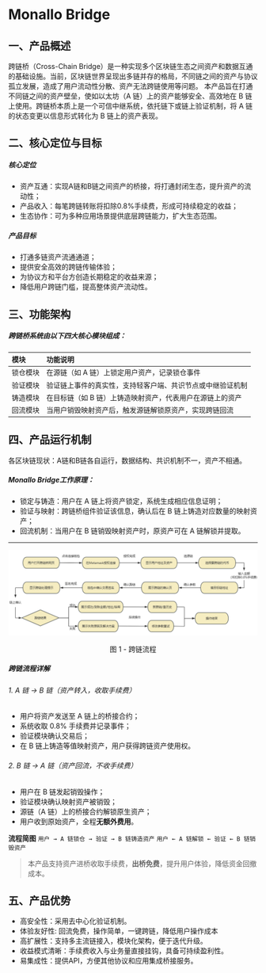 # Monallo Bridge
## 一、产品概述
跨链桥（Cross-Chain Bridge）是一种实现多个区块链生态之间资产和数据互通的基础设施。当前，区块链世界呈现出多链并存的格局，不同链之间的资产与协议孤立发展，造成了用户流动性分散、资产无法跨链使用等问题。
本产品旨在打通不同链之间的资产壁垒，使如以太坊（A 链）上的资产能够安全、高效地在 B 链上使用。跨链桥本质上是一个可信中继系统，依托链下或链上验证机制，将 A 链的状态变更以信息形式转化为 B 链上的资产表现。
## 二、核心定位与目标
##### 核心定位
* 资产互通：实现A链和B链之间资产的桥接，将打通封闭生态，提升资产的流动性；
* 产品收入：每笔跨链转账将扣除0.8%手续费，形成可持续稳定的收益；
* 生态协作：可为多种应用场景提供底层跨链能力，扩大生态范围。
##### 产品目标
* 打通多链资产流通通道；
* 提供安全高效的跨链传输体验；
* 为协议方和平台方创造长期稳定的收益来源；
* 降低用户跨链门槛，提高整体资产流动性。

## 三、功能架构
##### 跨链桥系统由以下四大核心模块组成：
|模块|功能说明|
|:-|:-|
|锁仓模块|在源链（如 A 链）上锁定用户资产，记录锁仓事件|
|验证模块|验证链上事件的真实性，支持轻客户端、共识节点或中继验证机制|
|铸造模块|在目标链（如 B 链）上铸造映射资产，代表用户在源链上的资产|
|回流模块|当用户销毁映射资产后，触发源链解锁原资产，实现跨链回流|
## 四、产品运行机制
各区块链现状：A链和B链各自运行，数据结构、共识机制不一，资产不相通。
##### Monallo Bridge工作原理：
- 锁定与铸造：用户在 A 链上将资产锁定，系统生成相应信息证明；
- 验证与映射：跨链桥组件验证该信息，确认后在 B 链上铸造对应数量的映射资产；
- 回流机制：当用户在 B 链销毁映射资产时，原资产可在 A 链解锁并提取。


----------------------------------
![跨链流程图](./流程图.png)
<div align="center">图 1 - 跨链流程</div>

##### 跨链流程详解
###### 1. A 链 → B 链（资产转入，收取手续费）
- 用户将资产发送至 A 链上的桥接合约；
- 系统收取 0.8% 手续费并记录事件；
- 验证模块确认交易后；
- 在 B 链上铸造等值映射资产，用户获得跨链资产使用权。
###### 2. B 链 → A 链（资产回流，不收手续费）
- 用户在 B 链发起销毁操作；
- 验证模块确认映射资产被销毁；
- 源链（A 链）上的桥接合约解锁原生资产；
- 用户收到原始资产，全程**无额外费用**。

**流程简图**
``用户 → A 链锁仓 → 验证 → B 链铸造资产``
``用户 ← A 链解锁 ← 验证 ← B 链销毁资产``
>本产品支持资产进桥收取手续费，**出桥免费**，提升用户体验，降低资金回撤成本。
## 五、产品优势
- 高安全性：采用去中心化验证机制。
- 体验友好性: 回流免费，操作简单，一键跨链，降低用户操作成本
- 高扩展性：支持多主流链接入，模块化架构，便于迭代升级。
- 收益模式清晰：手续费收入与业务量直接挂钩，具备可持续盈利性。
- 易集成性：提供API，方便其他协议和应用集成桥接服务。